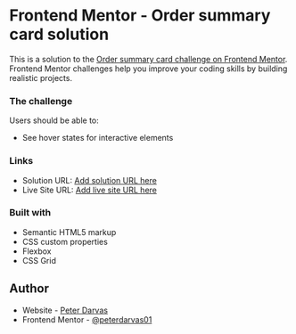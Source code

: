 # Frontend Mentor - Order summary card solution

This is a solution to the [Order summary card challenge on Frontend Mentor](https://www.frontendmentor.io/challenges/order-summary-component-QlPmajDUj). Frontend Mentor challenges help you improve your coding skills by building realistic projects.

### The challenge

Users should be able to:

- See hover states for interactive elements

### Links

- Solution URL: [Add solution URL here](https://github.com/peterdarvas01/frontendmentor-challenges/tree/main/order-summary-component-main)
- Live Site URL: [Add live site URL here](https://peterdarvas01.github.io/frontendmentor-challenges/order-summary-component-main/index.html)

### Built with

- Semantic HTML5 markup
- CSS custom properties
- Flexbox
- CSS Grid

## Author

- Website - [Peter Darvas](https://www.linkedin.com/in/p%C3%A9ter-darvas-139a34252/)
- Frontend Mentor - [@peterdarvas01](https://www.frontendmentor.io/profile/peterdarvas01)
